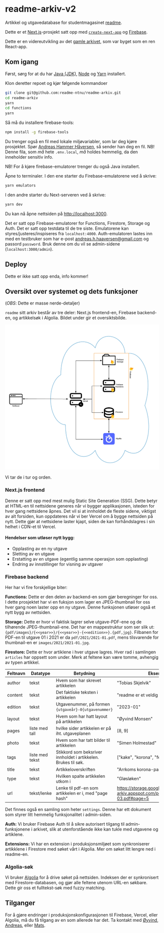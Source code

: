 # readme-arkiv-v2
Artikkel og utgavedatabase for studentmagasinet [readme](https://readme.abakus.no/).


Dette er et [Next.js](https://nextjs.org/)-prosjekt satt opp med [`create-next-app`](https://github.com/vercel/next.js/tree/canary/packages/create-next-app) og [Firebase](https://firebase.google.com/).

Dette er en videreutvikling av det [gamle arkivet](https://github.com/readme-ntnu/readme-arkiv), som var byget som en ren React-app.

## Kom igang

Først, sørg for at du har [Java (JDK)](https://openjdk.java.net/install/), [Node](https://nodejs.org) og [Yarn](https://yarnpkg.com) installert.

Klon deretter repoet og kjør følgende kommandoer

```bash
git clone git@github.com:readme-ntnu/readme-arkiv.git
cd readme-arkiv
yarn 
cd functions
yarn 
```

Så må du installere firebase-tools:
```bash
npm install -g firebase-tools
```

Du trenger også en fil med lokale miljøvariabler, som lar deg kjøre prosjektet. Spør [Andreas Hammer Håversen](https://github.com/AndreasHaaversen), så sender han deg en fil.
NB! Denne fila, som _må_ hete `.env.local`, _*må*_ holdes hemmelig, da den inneholder sensitiv info.

NB! For å kjøre firebase-emulatorer trenger du også Java installert.

Åpne to terminaler. I den ene starter du Firebase-emulatorene ved å skrive:
```bash
yarn emulators
```
I den andre starter du Next-serveren ved å skrive:
```bash
yarn dev
```


Du kan nå åpne nettsiden på [http://localhost:3000](http://localhost:3000).

Det er satt opp Firebase-emulatorer for Functions, Firestore, Storage og Auth. Det er satt opp testdata til de tre siste. Emulatorene kan styres/justeres/inspiseres fra `localhost:4000`. Auth-emulatoren lastes inn med en testbruker som har e-post andreas.h.haaversen@gmail.com og passord `password`. Bruk denne om du vil se admin-sidene (`localhost:3000/admin`).

## Deploy
Dette er ikke satt opp enda, info kommer!

## Oversikt over systemet og dets funksjoner
(*OBS*: Dette er masse nerde-detaljer)

`readme` sitt arkiv består av tre deler: Next.js frontend-en, Firebase backend-en, og artikkelsøk i Algolia. Bildet under gir et oversiktsbilde.

![Overblikksbilde av arkitekturen](Architecture.png)


Vi tar de i tur og orden.

### Next.js frontend
Denne er satt opp med mest mulig Static Site Generation (SSG). Dette betyr at HTML-en til nettsidene generes når vi bygger applikasjonen, isteden for hver gang nettsidene åpnes. Det vil si at innholdet de fleste sidene, viktigst av alt forsiden, kun oppdateres når vi ber Vercel om å bygge nettsiden på nytt. Dette gjør at nettsidene laster kjapt, siden de kan forhåndslagres i sin helhet i CDN-et til Vercel. 

#### Hendelser som utløser nytt bygg:
* Opplasting av en ny utgave
* Sletting av en utgave
* Erstatting av en utgave (egentlig samme operasjon som opplasting)
* Endring av innstillinger for visning av utgaver

### Firebase backend
Her har vi fire forskjellige biter:

**Functions:** Dette er den delen av backend-en som gjør beregninger for oss. I dette prosjektet har vi en fuksjon som lager en JPEG-thumbnail for oss hver gang noen laster opp en ny utgave. Denne funksjonen utløser også et nytt bygg av nettsiden.

**Storage:** Dette er hvor vi faktisk lagrer selve utgave-PDF-ene og de tilhørende JPEG-thumbnail-ene. Det har en mappestruktur som ser slik ut: `{pdf/images}/{<<year>>}/{<<year>>}-{<<edition>>}.{pdf,jpg}`. Filbanen for PDF-en til utgave 01 i 2021 er da `pdf/2021/2021-01.pdf`, mens tilsvarende for thumbnail-en er `images/2021/2021-01.jpg`.


**Firestore:** Dette er hvor artiklene i hver utgave lagres. Hver rad i samlingen `articles` har oppsett som under. Merk at feltene kan være tomme, avhengig av typen artikkel.

| Feltnavn | Datatype        | Betydning                                                      | Eksempel                                                                            |
| -------- | --------------- | -------------------------------------------------------------- | ----------------------------------------------------------------------------------- |
| author   | tekst           | Hvem som har skrevet artikkelen                                | "Tobias Skjelvik"                                                                   |
| content  | tekst           | Det faktiske teksten i artikkelen                              | "readme er et veldig kult magasin..."                                               |
| edition  | tekst           | Utgavenummer, på formen `{utgaveår}-0{utgavenummer}`           | "2023-01"                                                                           |
| layout   | tekst           | Hvem som har hatt layout på artikkelen                         | "Øyvind Monsen"                                                                     |
| pages    | liste med tall  | hvilke sider artikkelen er på iht. utgaveplanen                | [8, 9]                                                                              |
| photo    | tekst           | Hvem som har tatt bilder til artikkelen                        | "Simen Holmestad"                                                                   |
| tags     | liste med tekst | Stikkord som beksriver innholdet i artikkelen. Brukes til søk. | ["kake", "korona", "fest"]                                                          |
| title    | tekst           | Artikkeloverskriften                                           | "Arrkoms korona-party: Hva er greia?"                                               |
| type     | tekst           | Hvilken spalte artikkelen utkom i                              | "Gløsløken"                                                                         |
| url      | tekst/lenke     | Lenke til pdf-en som artikkelen er i, med "page hash"          | https://storage.googleapis.com/readme-arkiv.appspot.com/pdf/2021/2021-03.pdf#page=5 |

Det finnes også en samling som heter `settings`. Denne har ett dokument som styrer litt hemmelig funksjonalitet i admin-siden.

**Auth:** Vi bruker Firebase Auth til å sikre autorisert tilgang til admin-funksjonene i arkivet, slik at utenforstående ikke kan tukle med utgavene og artiklene.

**Extensions:** Vi har en extension i produksjonsmiljøet som synkroniserer artikklene i Firestore med søket vårt i Algolia. Mer om søket litt lengre ned i readme-en.


### Algolia-søk
Vi bruker [Algolia](https://www.algolia.com/) for å drive søket på nettsiden. Indeksen der er synkronisert med Firestore-databasen, og gjør alle feltene utenom URL-en søkbare. Dette gir oss et fulltekst-søk med fuzzy matching.

## Tilganger
For å gjøre endringer i produksjonskonfigurasjonen til Firebase, Vercel, eller Algolia, må du få tilgang av en som allerede har det. Ta kontakt med [Øyvind](https://github.com/Oyveloper), [Andreas](https://github.com/AndreasHaaversen), eller [Mats](https://github.com/draperunner).
